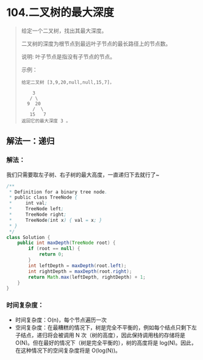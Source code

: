 # 104.二叉树的最大深度

> 给定一个二叉树，找出其最大深度。
> 
> 二叉树的深度为根节点到最远叶子节点的最长路径上的节点数。
> 
> 说明: 叶子节点是指没有子节点的节点。
> 
> 示例：
> ```
> 给定二叉树 [3,9,20,null,null,15,7]，
> 
>     3
>    / \
>   9  20
>     /  \
>    15   7
> 返回它的最大深度 3 。
> ```

## 解法一：递归

### 解法：
我们只需要取左子树、右子树的最大高度，一直递归下去就行了~

```java
/**
 * Definition for a binary tree node.
 * public class TreeNode {
 *     int val;
 *     TreeNode left;
 *     TreeNode right;
 *     TreeNode(int x) { val = x; }
 * }
 */
class Solution {
    public int maxDepth(TreeNode root) {
        if (root == null) {
            return 0;
        }
        int leftDepth = maxDepth(root.left);
        int rightDepth = maxDepth(root.right);
        return Math.max(leftDepth, rightDepth) + 1;
    }
}
```

### 时间复杂度：
- 时间复杂度：O(n)，每个节点遍历一次
- 空间复杂度：在最糟糕的情况下，树是完全不平衡的，例如每个结点只剩下左子结点，递归将会被调用 N 次（树的高度），因此保持调用栈的存储将是 O(N)。但在最好的情况下（树是完全平衡的），树的高度将是 log(N)。因此，在这种情况下的空间复杂度将是 O(log(N))。